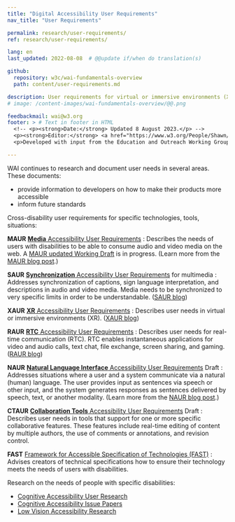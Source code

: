 ```yaml
---
title: "Digital Accessibility User Requirements"
nav_title: "User Requirements"

permalink: research/user-requirements/
ref: research/user-requirements/

lang: en
last_updated: 2022-08-08  # @@update if/when do translation(s)

github:
  repository: w3c/wai-fundamentals-overview
  path: content/user-requirements.md

description: User requirements for virtual or immersive environments (XR), real-time communication (RTC), natural language interfaces, multimedia, cognitive accessibility, and more.
# image: /content-images/wai-fundamentals-overview/@@.png

feedbackmail: wai@w3.org
footer: > # Text in footer in HTML
  <!-- <p><strong>Date:</strong> Updated 8 August 2023.</p> -->
  <p><strong>Editor:</strong> <a href="https://www.w3.org/People/Shawn/">Shawn Lawton Henry</a>.</p>
  <p>Developed with input from the Education and Outreach Working Group (<a href="http://www.w3.org/WAI/EO/">EOWG</a>).</p>

---
```


WAI continues to research and document user needs in several areas. These documents:
* provide information to developers on how to make their products more accessible
* inform future standards

Cross-disability user requirements for specific technologies, tools, situations:

**MAUR** [**Media** Accessibility User Requirements](https://www.w3.org/TR/media-accessibility-reqs/)
:   Describes the needs of users with disabilities to be able to consume audio and video media on the web. A [MAUR updated Working Draft](http://w3c.github.io/apa/media-accessibility-reqs/) is in progress. (Learn more from the [MAUR blog post](https://www.w3.org/blog/2015/12/media-accessibility-user-requirements-is-a-w3c-note/).)

**SAUR** [**Synchronization** Accessibility User Requirements](https://www.w3.org/TR/saur/) for multimedia
:   Addresses synchronization of captions, sign language interpretation, and descriptions in audio and video media. Media needs to be synchronized to very specific limits in order to be understandable. ([SAUR blog](https://www.w3.org/blog/2021/09/synchronization-accessibility-user-requirements-call-for-review/))

**XAUR** [**XR** Accessibility User Requirements](https://www.w3.org/TR/xaur/)
:   Describes user needs in virtual or immersive environments (XR). ([XAUR blog](https://www.w3.org/blog/2020/03/xr-accessibility-user-requirements-call-for-review/))

**RAUR** [**RTC** Accessibility User Requirements](https://www.w3.org/TR/raur/)
:   Describes user needs for real-time communication (RTC). RTC enables instantaneous applications for video and audio calls, text chat, file exchange, screen sharing, and gaming. ([RAUR blog](https://www.w3.org/blog/2020/03/rtc-accessibility-user-requirements-call-for-review/))

**NAUR** [**Natural Language Interface** Accessibility User Requirements](https://www.w3.org/TR/naur) Draft
:   Addresses situations where a user and a system communicate via a natural (human) language. The user provides input as sentences via speech or other input, and the system generates responses as sentences delivered by speech, text, or another modality. (Learn more from the [NAUR blog post](https://www.w3.org/blog/2021/10/natural-language-interface-accessibility-user-requirements-call-for-review/).)

**CTAUR** [**Collaboration Tools** Accessibility User Requirements](https://www.w3.org/TR/ctaur/) Draft
:   Describes user needs in tools that support for one or more specific collaborative features. These features include real-time editing of content by multiple authors, the use of comments or annotations, and revision control.

**FAST** [Framework for Accessible Specification of Technologies (FAST)](https://w3c.github.io/apa/fast/)
:   Advises creators of technical specifications how to ensure their technology meets the needs of users with disabilities. 

Research on the needs of people with specific disabilities:
* [Cognitive Accessibility User Research](https://w3c.github.io/coga/user-research/)
* [Cognitive Accessibility Issue Papers](https://rawgit.com/w3c/coga/master/issue-papers/)
* [Low Vision Accessibility Research](https://www.w3.org/WAI/GL/low-vision-a11y-tf/wiki/Research)
